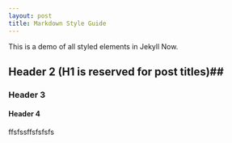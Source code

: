 ```yaml
---
layout: post
title: Markdown Style Guide
---
```


This is a demo of all styled elements in Jekyll Now.

## Header 2 (H1 is reserved for post titles)##

### Header 3

#### Header 4
ffsfssffsfsfsfs
